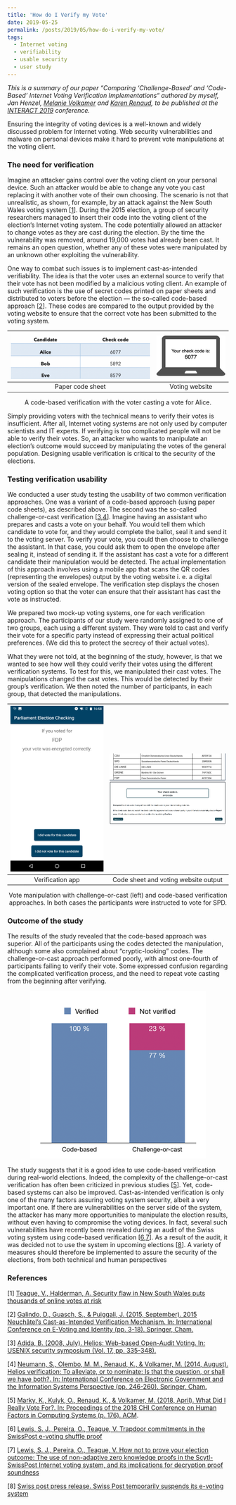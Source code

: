 ```yaml
---
title: 'How do I Verify my Vote'
date: 2019-05-25
permalink: /posts/2019/05/how-do-i-verify-my-vote/
tags:
  - Internet voting
  - verifiability
  - usable security
  - user study
---
```


*This is a summary of our paper “Comparing  ‘Challenge-Based’   and  ‘Code-Based’ Internet Voting Verification Implementations“ authored by myself, Jan Henzel, [Melanie Volkamer](https://secuso.aifb.kit.edu/Team_Volkamer.php) and [Karen Renaud](http://www.karenrenaud.com), to be published at the [INTERACT 2019](http://interact2019.org) conference.*

Ensuring the integrity of voting devices is a well-known and widely discussed problem for Internet voting. Web security vulnerabilities and malware on personal devices make it hard to prevent vote manipulations at the voting client.

### The need for verification

Imagine an attacker gains control over the voting client on your personal device. Such an attacker would be able to change any vote you cast replacing it with another vote of their own choosing. The scenario is not that unrealistic, as shown, for example, by an attack against the New South Wales voting system [[1](#ref1)]. During the 2015 election, a group of security researchers managed to insert their code into the voting client of the election’s Internet voting system. The code potentially allowed an attacker to change votes as they are cast during the election. By the time the vulnerability was removed, around 19,000 votes had already been cast. It remains an open question, whether any of these votes were manipulated by an unknown other exploiting the vulnerability. 

One way to combat such issues is to implement cast-as-intended verifiability. The idea is that the voter uses an external source to verify that their vote has not been modified by a malicious voting client.  An example of such verification is the use of secret codes printed on paper sheets and distributed to voters before the election — the so-called code-based approach [[2](#ref2)]. These codes are compared to the output provided by the voting website to ensure that the correct vote has been submitted to the voting system.


![codesheet](/assets/images/codesheet.png) | ![code-output](/assets/images/code-output.png)
:-------------------------:|:-------------------------:
Paper code sheet             |  Voting website

<p align="center"> 
A code-based verification with the voter casting a vote for Alice.</p>

Simply providing voters with the technical means to verify their votes is  insufficient. After all, Internet voting systems are not only used by computer scientists and IT experts. If verifying is too complicated people will not be able to verify their votes. So, an attacker who wants to manipulate an election’s outcome would succeed by manipulating the votes of the general population. Designing usable verification  is critical to the security of the elections.

### Testing verification usability

We conducted a user study testing the usability of two common verification approaches. One was a variant of a code-based approach (using paper code sheets), as described above. The second was the so-called challenge-or-cast verification [[3](#ref3),[4](#ref4)]. Imagine having an assistant who prepares and casts a vote on your behalf. You would tell them which candidate to vote for, and they would complete  the ballot, seal it and send it to the voting server. To verify your vote, you could then choose to challenge the assistant.  In that case, you could ask them to open the envelope after sealing it, instead of sending it. If the assistant has cast a vote for a different candidate their manipulation would be detected. The actual implementation of this approach involves using a mobile app that scans the QR codes (representing the envelopes) output by the voting website i. e. a digital version of the sealed envelope. The verification step displays the chosen voting option so that the voter can ensure that their assistant has cast the vote as instructed. 

We prepared two mock-up voting systems, one for each verification approach. The participants of our study were randomly assigned to one of two groups, each using a different system. They were told to cast and verify their vote for a specific party instead of expressing their actual political preferences. (We did this to protect the secrecy of their actual votes).

What they were not told, at the beginning of the study, however, is that we wanted to see how well they could verify their votes using the different verification systems. To test for this, we manipulated their cast votes. The manipulations changed the cast votes. This would be detected by their group’s verification. We then noted the number of participants, in each group, that detected the manipulations.

<img src="/assets/images/b-output.png" width ="700px"> | ![n-codesheet-cropped](/assets/images/n-codesheet-cropped.png)<br>![n-output](/assets/images/n-output.png)
:-------------------------:|:-------------------------:
Verification app             |  Code sheet and voting website output

<p align="center">
Vote manipulation with challenge-or-cast (left) and code-based verification approaches. In both cases the participants were instructed to vote for SPD.</p>

### Outcome of the study

The results of the study revealed that the code-based approach was superior. All of the participants using the codes detected the manipulation, although some also complained about “cryptic-looking” codes. The challenge-or-cast approach performed poorly, with almost one-fourth of participants failing to verify their vote. Some expressed confusion regarding the complicated verification process, and the need to repeat vote casting from the beginning after verifying.

<p align="center"><img src="/assets/images/codevschallenge_results.png" width ="400px"></p>

The study suggests that it is a good idea to use code-based verification during real-world elections. Indeed, the complexity of the challenge-or-cast verification has often been criticized in previous studies [[5](#ref5)]. Yet, code-based systems can also be improved. Cast-as-intended verification is only one of the many factors assuring voting system security, albeit a very important one. If there are vulnerabilities on the server side of the system, the attacker has many more opportunities to manipulate the election results, without even having to compromise the voting devices. In fact, several such vulnerabilities have recently been revealed during an audit of the Swiss voting system using code-based verification [[6](#ref6),[7](#ref7)]. As a result of the audit, it was decided not to use the system in upcoming elections [[8](#ref8)]. A variety of measures should therefore be implemented to assure the security of the elections, from both technical and human perspectives 

### References

<a name="ref1"></a>[1]  [Teague, V., Halderman, A. Security flaw in New South Wales puts thousands of online votes at risk](https://freedom-to-tinker.com/2015/03/22/ivote-vulnerability/) 

<a name="ref2"></a> [2] [Galindo, D., Guasch, S., & Puiggali, J. (2015, September). 2015 Neuchâtel’s Cast-as-Intended Verification Mechanism. In: International Conference on E-Voting and Identity (pp. 3-18). Springer, Cham.](https://link.springer.com/chapter/10.1007/978-3-319-22270-7_1)

<a name="ref3"></a> [3] [Adida, B. (2008, July). Helios: Web-based Open-Audit Voting. In: USENIX security symposium (Vol. 17, pp. 335-348).](https://www.usenix.org/legacy/event/sec08/tech/full_papers/adida/adida.pdf)

<a name="ref4"></a> [4] [Neumann, S., Olembo, M. M., Renaud, K., & Volkamer, M. (2014, August). Helios verification: To alleviate, or to nominate: Is that the question, or shall we have both?. In: International Conference on Electronic Government and the Information Systems Perspective (pp. 246-260). Springer, Cham.](https://link.springer.com/chapter/10.1007/978-3-319-10178-1_20)

<a name="ref5"></a> [5] [Marky, K., Kulyk, O., Renaud, K., & Volkamer, M. (2018, April). What Did I Really Vote For?. In: Proceedings of the 2018 CHI Conference on Human Factors in Computing Systems (p. 176). ACM](https://dl.acm.org/citation.cfm?id=3173750).

<a name="ref6"></a> [6]  [Lewis, S. J., Pereira, O., Teague, V. Trapdoor commitments in the SwissPost e-voting shuffle proof](https://people.eng.unimelb.edu.au/vjteague/SwissVote.html) 

<a name="ref7"></a> [7]  [Lewis, S. J., Pereira, O., Teague, V. How not to prove your election
outcome: The use of non-adaptive zero knowledge proofs in the Scytl-SwissPost Internet voting system, and its implications for decryption proof soundness](https://people.eng.unimelb.edu.au/vjteague/HowNotToProveElectionOutcome.pdf) 

<a name="ref8"></a> [8]  [Swiss post press release. Swiss Post temporarily suspends its e-voting system](https://www.evoting-blog.ch/en/pages/2019/swiss-post-temporarily-suspends-its-e-voting-system) 
